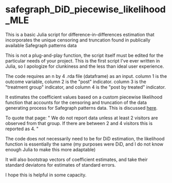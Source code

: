 # safegraph_DiD_piecewise_likelihood_MLE
This is a basic Julia script for difference-in-differences estimation that incorporates the unique censoring and truncation found in publically available Safegraph patterns data


This is not a plug-and-play function, the script itself must be edited for the particular needs of your project. This is the first script I've ever written in Julia, so I apologize for clunkiness and the less than ideal user experience. 

The code requires an n by 4 .rda file (dataframe) as an input. column 1 is the outcome variable, column 2 is the "post" indicator. column 3 is the "treatment group" indicator, and column 4 is the "post by treated" indicator. 

It estimates the coefficient values based on a custom piecewise likelihood function that accounts for the censoring and truncation of the data generating process for Safegraph patterns data. This is discussed [here](https://docs.safegraph.com/docs/monthly-patterns).

To quote that page: " We do not report data unless at least 2 visitors are observed from that group. If there are between 2 and 4 visitors this is reported as 4. "

The code does not necessarily need to be for DiD estimation, the likelihood function is essentially the same (my purposes were DiD, and I do not know enough Julia to make this more adaptable)

It will also bootstrap vectors of coefficient estimates, and take their standard deviatons for estimates of standard errors. 

I hope this is helpful in some capacity.
